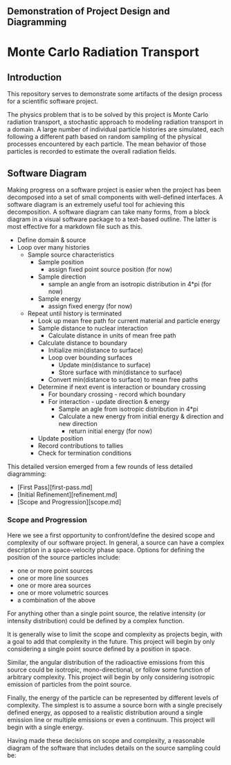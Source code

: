 ## Demonstration of Project Design and Diagramming

# Monte Carlo Radiation Transport

## Introduction

This repository serves to demonstrate some artifacts of the design process for
a scientific software project.

The physics problem that is to be solved by this project is Monte Carlo
radiation transport, a stochastic approach to modeling radiation transport in
a domain.  A large number of individual particle histories are simulated, each
following a different path based on random sampling of the physical processes
encountered by each particle.  The mean behavior of those particles is
recorded to estimate the overall radiation fields.

## Software Diagram

Making progress on a software project is easier when the project has been
decomposed into a set of small components with well-defined interfaces.  A
software diagram is an extremely useful tool for achieving this decomposition.
A software diagram can take many forms, from a block diagram in a visual
software package to a text-based outline.  The latter is most effective for a
markdown file such as this.

* Define domain & source
* Loop over many histories
  * Sample source characteristics
    * Sample position
      * assign fixed point source position (for now)
    * Sample direction
      * sample an angle from an isotropic distribution in 4*pi (for now)
    * Sample energy
      * assign fixed energy (for now)
  * Repeat until history is terminated
    * Look up mean free path for current material and particle energy
    * Sample distance to nuclear interaction
      * Calculate distance in units of mean free path
    * Calculate distance to boundary
      * Initialize min(distance to surface)
      * Loop over bounding surfaces
        * Update min(distance to surface)
        * Store surface with min(distance to surface)
      * Convert min(distance to surface) to mean free paths
    * Determine if next event is interaction or boundary crossing
      * For boundary crossing - record which boundary
      * For interaction - update direction & energy
        * Sample an agle from isotropic distribution in 4*pi
        * Calculate a new energy from initial energy & direction and new direction
          * return initial energy (for now)
    * Update position
    * Record contributions to tallies
    * Check for termination conditions


This detailed version emerged from a few rounds of less detailed diagramming:

* [First Pass][first-pass.md]
* [Initial Refinement][refinement.md]
* [Scope and Progression][scope.md]



### Scope and Progression

Here we see a first opportunity to confront/define the desired scope and
complexity of our software project.  In general, a source can have a complex
description in a space-velocity phase space.  Options for defining the position of the source particles include:

* one or more point sources
* one or more line sources
* one or more area sources
* one or more volumetric sources
* a combination of the above

For anything other than a single point source, the relative intensity (or
intensity distribution) could be defined by a complex function.

It is generally wise to limit the scope and complexity as projects begin, with
a goal to add that complexity in the future.  This project will begin by only considering a single point source defined by a position in space.

Similar, the angular distribution of the radioactive emissions from this
source could be isotropic, mono-directional, or follow some function of
arbitrary complexity.  This project will begin by only considering isotropic
emission of particles from the point source.

Finally, the energy of the particle can be represented by different levels of
complexity.  The simplest is to assume a source born with a single precisely
defined energy, as opposed to a realistic distribution around a single
emission line or multiple emissions or even a continuum.  This project will begin with a single energy.

Having made these decisions on scope and complexity, a reasonable diagram of
the software that includes details on the source sampling could be:

